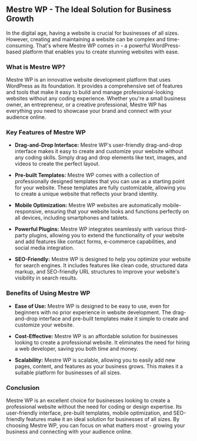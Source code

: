 ## Mestre WP - The Ideal Solution for Business Growth

In the digital age, having a website is crucial for businesses of all sizes. However, creating and maintaining a website can be complex and time-consuming. That's where Mestre WP comes in - a powerful WordPress-based platform that enables you to create stunning websites with ease.

### What is Mestre WP?

Mestre WP is an innovative website development platform that uses WordPress as its foundation. It provides a comprehensive set of features and tools that make it easy to build and manage professional-looking websites without any coding experience. Whether you're a small business owner, an entrepreneur, or a creative professional, Mestre WP has everything you need to showcase your brand and connect with your audience online.

### Key Features of Mestre WP

- **Drag-and-Drop Interface:** Mestre WP's user-friendly drag-and-drop interface makes it easy to create and customize your website without any coding skills. Simply drag and drop elements like text, images, and videos to create the perfect layout.

- **Pre-built Templates:** Mestre WP comes with a collection of professionally designed templates that you can use as a starting point for your website. These templates are fully customizable, allowing you to create a unique website that reflects your brand identity.

- **Mobile Optimization:** Mestre WP websites are automatically mobile-responsive, ensuring that your website looks and functions perfectly on all devices, including smartphones and tablets.

- **Powerful Plugins:** Mestre WP integrates seamlessly with various third-party plugins, allowing you to extend the functionality of your website and add features like contact forms, e-commerce capabilities, and social media integration.

- **SEO-Friendly:** Mestre WP is designed to help you optimize your website for search engines. It includes features like clean code, structured data markup, and SEO-friendly URL structures to improve your website's visibility in search results.

### Benefits of Using Mestre WP

- **Ease of Use:** Mestre WP is designed to be easy to use, even for beginners with no prior experience in website development. The drag-and-drop interface and pre-built templates make it simple to create and customize your website.

- **Cost-Effective:** Mestre WP is an affordable solution for businesses looking to create a professional website. It eliminates the need for hiring a web developer, saving you both time and money.

- **Scalability:** Mestre WP is scalable, allowing you to easily add new pages, content, and features as your business grows. This makes it a suitable platform for businesses of all sizes.

### Conclusion

Mestre WP is an excellent choice for businesses looking to create a professional website without the need for coding or design expertise. Its user-friendly interface, pre-built templates, mobile optimization, and SEO-friendly features make it an ideal solution for businesses of all sizes. By choosing Mestre WP, you can focus on what matters most - growing your business and connecting with your audience online.
